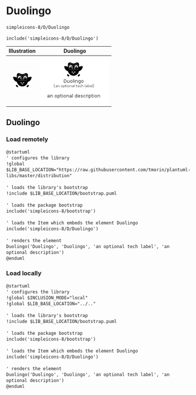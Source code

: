 # Duolingo


```text
simpleicons-8/D/Duolingo
```

```text
include('simpleicons-8/D/Duolingo')
```



| Illustration | Duolingo |
| :---: | :---: |
| ![illustration for Illustration](../../simpleicons-8/D/Duolingo.png) | ![illustration for Duolingo](../../simpleicons-8/D/Duolingo.Local.png) |




## Duolingo

### Load remotely
```plantuml
@startuml
' configures the library
!global $LIB_BASE_LOCATION="https://raw.githubusercontent.com/tmorin/plantuml-libs/master/distribution"

' loads the library's bootstrap
!include $LIB_BASE_LOCATION/bootstrap.puml

' loads the package bootstrap
include('simpleicons-8/bootstrap')

' loads the Item which embeds the element Duolingo
include('simpleicons-8/D/Duolingo')

' renders the element
Duolingo('Duolingo', 'Duolingo', 'an optional tech label', 'an optional description')
@enduml
```

### Load locally
```plantuml
@startuml
' configures the library
!global $INCLUSION_MODE="local"
!global $LIB_BASE_LOCATION="../.."

' loads the library's bootstrap
!include $LIB_BASE_LOCATION/bootstrap.puml

' loads the package bootstrap
include('simpleicons-8/bootstrap')

' loads the Item which embeds the element Duolingo
include('simpleicons-8/D/Duolingo')

' renders the element
Duolingo('Duolingo', 'Duolingo', 'an optional tech label', 'an optional description')
@enduml
```

